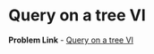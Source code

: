 # Query on a tree VI

**Problem Link** - [Query on a tree VI](https://www.codechef.com/problems/QTREE6)